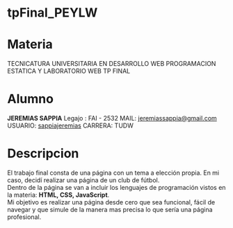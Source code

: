 # tpFinal_PEYLW

# Materia 

TECNICATURA UNIVERSITARIA EN DESARROLLO WEB
PROGRAMACION ESTATICA Y LABORATORIO WEB
TP FINAL

# Alumno

<b>JEREMIAS SAPPIA</b> 
Legajo : FAI - 2532
MAIL: jeremiassappia@gmail.com
USUARIO: <a href="https://github.com/sappiajeremias" target="_blank">sappiajeremias</a>
CARRERA: TUDW

# Descripcion

El trabajo final consta de una página con un tema a elección propia. En mi caso, decidí realizar una página de un club de fútbol.</br> 
Dentro de la página se van a incluir los lenguajes de programación vistos en la materia: <b>HTML, CSS, JavaScript</b>.</br>
Mi objetivo es realizar una página desde cero que sea funcional, fácil de navegar y que simule de la manera mas precisa lo que sería una página profesional.
